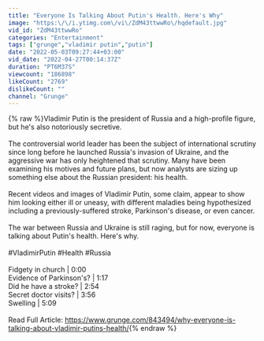 ```yaml
---
title: "Everyone Is Talking About Putin's Health. Here's Why"
image: "https:\/\/i.ytimg.com\/vi\/ZdM43ttwwRo\/hqdefault.jpg"
vid_id: "ZdM43ttwwRo"
categories: "Entertainment"
tags: ["grunge","vladimir putin","putin"]
date: "2022-05-03T09:27:44+03:00"
vid_date: "2022-04-27T00:14:37Z"
duration: "PT6M37S"
viewcount: "186898"
likeCount: "2769"
dislikeCount: ""
channel: "Grunge"
---
```

{% raw %}Vladimir Putin is the president of Russia and a high-profile figure, but he's also notoriously secretive.<br /><br />The controversial world leader has been the subject of international scrutiny since long before he launched Russia's invasion of Ukraine, and the aggressive war has only heightened that scrutiny. Many have been examining his motives and future plans, but now analysts are sizing up something else about the Russian president: his health.<br /><br />Recent videos and images of Vladimir Putin, some claim, appear to show him looking either ill or uneasy, with different maladies being hypothesized including a previously-suffered stroke, Parkinson's disease, or even cancer.<br /><br />The war between Russia and Ukraine is still raging, but for now, everyone is talking about Putin's health. Here's why.<br /><br />#VladimirPutin #Health #Russia<br /><br />Fidgety in church | 0:00<br />Evidence of Parkinson's? | 1:17<br />Did he have a stroke? | 2:54<br />Secret doctor visits? | 3:56<br />Swelling | 5:09<br /><br />Read Full Article: <a rel="nofollow" target="blank" href="https://www.grunge.com/843494/why-everyone-is-talking-about-vladimir-putins-health/">https://www.grunge.com/843494/why-everyone-is-talking-about-vladimir-putins-health/</a>{% endraw %}
